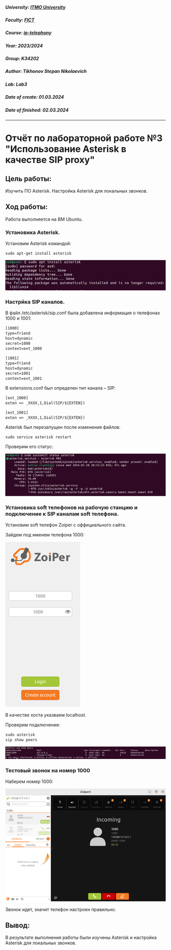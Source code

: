 ##### University: [ITMO University](https://itmo.ru/ru/)
##### Faculty: [FICT](https://fict.itmo.ru)
##### Course: [ip-telephony](https://itmo-ict-faculty.github.io/ip-telephony/)
##### Year: 2023/2024
##### Group: K34202
##### Author: Tikhonov Stepan Nikolaevich
##### Lab: Lab3
##### Date of create: 01.03.2024
##### Date of finished: 02.03.2024

***

# Отчёт по лабораторной работе №3 "Использование Asterisk в качестве SIP proxy"


## **Цель работы:** 
Изучить ПО Asterisk. Настройка Asterisk для локальных звонков.

## **Ход работы:**
Работа выполняется на ВМ Ubuntu.

### Установика Asterisk.
Установим Asterisk командой:
```
sudo apt-get install asterisk
```

![image](../lab_3/screens/upload_1.png)

### Настрйка SIP каналов.
В файл /etc/asterisk/sip.conf была добавлена информация о телефонах 1000 и 1001:
```
[1000]
type=friend
host=dynamic
secret=1000
context=ext_1000
```
```
[1001]
type=friend
host=dynamic
secret=1001
context=ext_1001
```

В extensions.conf был определен тип канала – SIP:
```
[ext_1000]
exten => _XXXX,1,Dial(SIP/${EXTEN})
```
```
[ext_1001]
exten => _XXXX,1,Dial(SIP/${EXTEN})
```
Asterisk был перезапущен после изменения файлов:
```
sudo service asterisk restart
```

Проверим его статус:

![image](../lab_3/screens/status.png)


### Установика soft телефонов на рабочую станцию и подключение к SIP каналам soft телефона.
Установим soft телефон Zoiper с оффициального сайта.

Зайдем под именем телефона 1000:

![image](../lab_3/screens/zoiper.png)

В качестве хоста указваем localhost.

Проверим подключение:
```
sudo asterisk
sip show peers
```

![image](../lab_3/screens/peers.png)


### Тестовый звонок на номер 1000
Наберем номер 1000:

![image](../lab_3/screens/calls.png)

Звонок идет, значит телефон настроен правильно.

## **Вывод:** 

В результате выполнения работы были изучены Asterisk и настройка Asterisk для локальных звонков.